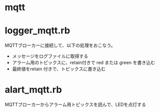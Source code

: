 # mqtt


# logger_mqtt.rb

MQTTブローカーに接続して、以下の処理をおこなう。

* メッセージをログファイルに取得する
* アラーム用のトピックスに、retain付きで red または green を書き込む
* 最終値をretain 付きで、トピックスに書き込む


# alart_mqtt.rb

MQTTブローカーからアラーム用トピックスを読んで、LEDを点灯する
